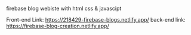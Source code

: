 firebase blog webiste with html css & javascipt

Front-end Link: https://218429-firebase-blogs.netlify.app/
back-end link: https://firebase-blog-creation.netlify.app/
